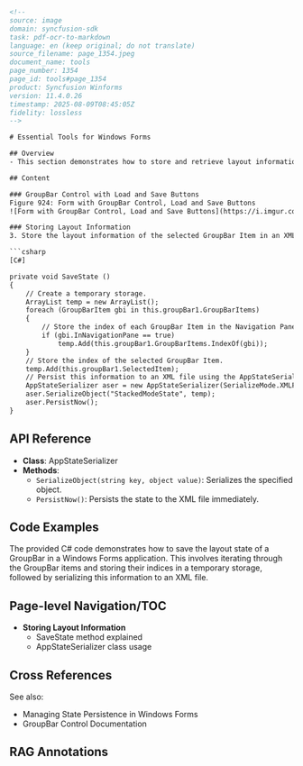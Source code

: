 ```html
<!-- 
source: image
domain: syncfusion-sdk
task: pdf-ocr-to-markdown
language: en (keep original; do not translate)
source_filename: page_1354.jpeg
document_name: tools
page_number: 1354
page_id: tools#page_1354
product: Syncfusion Winforms
version: 11.4.0.26
timestamp: 2025-08-09T08:45:05Z
fidelity: lossless
-->

# Essential Tools for Windows Forms

## Overview
- This section demonstrates how to store and retrieve layout information of GroupBar items using the AppStateSerializer class in a Windows Forms application.

## Content

### GroupBar Control with Load and Save Buttons
Figure 924: Form with GroupBar Control, Load and Save Buttons  
![Form with GroupBar Control, Load and Save Buttons](https://i.imgur.com/placeholder.png)

### Storing Layout Information
3. Store the layout information of the selected GroupBar Item in an XML file using the AppStateSerializer class. In the `Form_Closing` and `Save_Button` click events, use the following method:

```csharp
[C#]

private void SaveState ()
{
    // Create a temporary storage.
    ArrayList temp = new ArrayList();
    foreach (GroupBarItem gbi in this.groupBar1.GroupBarItems)
    {
        // Store the index of each GroupBar Item in the Navigation Pane.
        if (gbi.InNavigationPane == true)
            temp.Add(this.groupBar1.GroupBarItems.IndexOf(gbi));
    }
    // Store the index of the selected GroupBar Item.
    temp.Add(this.groupBar1.SelectedItem);
    // Persist this information to an XML file using the AppStateSerializer class.
    AppStateSerializer aser = new AppStateSerializer(SerializeMode.XMLFile, "..\..\StateInfo");
    aser.SerializeObject("StackedModeState", temp);
    aser.PersistNow();
}
```

## API Reference

- **Class**: AppStateSerializer
- **Methods**:
  - `SerializeObject(string key, object value)`: Serializes the specified object.
  - `PersistNow()`: Persists the state to the XML file immediately.

## Code Examples

The provided C# code demonstrates how to save the layout state of a GroupBar in a Windows Forms application. This involves iterating through the GroupBar items and storing their indices in a temporary storage, followed by serializing this information to an XML file.

## Page-level Navigation/TOC
- **Storing Layout Information**
  - SaveState method explained
  - AppStateSerializer class usage

## Cross References
See also:
- Managing State Persistence in Windows Forms
- GroupBar Control Documentation

## RAG Annotations
<!-- tags: [Windows Forms, GroupBar, AppStateSerializer] keywords: [GroupBarItem, XML, NavigationPane, SelectedItem, SerializeMode] -->
```